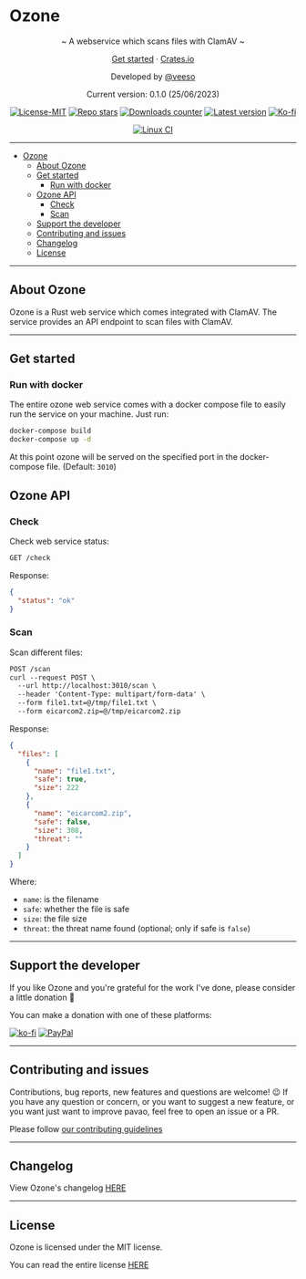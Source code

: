 # Ozone

<p align="center">~ A webservice which scans files with ClamAV ~</p>
<p align="center">
  <a href="#get-started-">Get started</a>
  ·
  <a href="https://crates.io/crates/ozone-ws" target="_blank">Crates.io</a>
</p>
<p align="center">Developed by <a href="https://veeso.dev/" target="_blank">@veeso</a></p>
<p align="center">Current version: 0.1.0 (25/06/2023)</p>

<p align="center">
  <a href="https://opensource.org/license/mit/"
    ><img
      src="https://img.shields.io/badge/License-MIT-teal.svg"
      alt="License-MIT"
  /></a>
  <a href="https://github.com/veeso-dev/ozone/stargazers"
    ><img
      src="https://img.shields.io/github/stars/veeso-dev/ozone.svg"
      alt="Repo stars"
  /></a>
  <a href="https://crates.io/crates/ozone-ws"
    ><img
      src="https://img.shields.io/crates/d/ozone-ws.svg"
      alt="Downloads counter"
  /></a>
  <a href="https://crates.io/crates/ozone-ws"
    ><img
      src="https://img.shields.io/crates/v/ozone-ws.svg"
      alt="Latest version"
  /></a>
  <a href="https://ko-fi.com/veeso">
    <img
      src="https://img.shields.io/badge/donate-ko--fi-red"
      alt="Ko-fi"
  /></a>
</p>
<p align="center">
  <a href="https://github.com/veeso-dev/ozone/actions"
    ><img
      src="https://github.com/veeso-dev/ozone/workflows/build-test/badge.svg"
      alt="Linux CI"
  /></a>
</p>

---

- [Ozone](#ozone)
  - [About Ozone](#about-ozone)
  - [Get started](#get-started)
    - [Run with docker](#run-with-docker)
  - [Ozone API](#ozone-api)
    - [Check](#check)
    - [Scan](#scan)
  - [Support the developer](#support-the-developer)
  - [Contributing and issues](#contributing-and-issues)
  - [Changelog](#changelog)
  - [License](#license)

---

## About Ozone

Ozone is a Rust web service which comes integrated with ClamAV. The service provides an API endpoint to scan files with ClamAV.

---

## Get started

### Run with docker

The entire ozone web service comes with a docker compose file to easily run the service on your machine.
Just run:

```sh
docker-compose build
docker-compose up -d
```

At this point ozone will be served on the specified port in the docker-compose file. (Default: `3010`)

## Ozone API

### Check

Check web service status:

```txt
GET /check
```

Response:

```json
{
  "status": "ok"
}
```

### Scan

Scan different files:

```txt
POST /scan
curl --request POST \
  --url http://localhost:3010/scan \
  --header 'Content-Type: multipart/form-data' \
  --form file1.txt=@/tmp/file1.txt \
  --form eicarcom2.zip=@/tmp/eicarcom2.zip
```

Response:

```json
{
  "files": [
    {
      "name": "file1.txt",
      "safe": true,
      "size": 222
    },
    {
      "name": "eicarcom2.zip",
      "safe": false,
      "size": 308,
      "threat": ""
    }
  ]
}
```

Where:

- `name`: is the filename
- `safe`: whether the file is safe
- `size`: the file size
- `threat`: the threat name found (optional; only if safe is `false`)

---

## Support the developer

If you like Ozone and you're grateful for the work I've done, please consider a little donation 🥳

You can make a donation with one of these platforms:

[![ko-fi](https://img.shields.io/badge/Ko--fi-F16061?style=for-the-badge&logo=ko-fi&logoColor=white)](https://ko-fi.com/veeso)
[![PayPal](https://img.shields.io/badge/PayPal-00457C?style=for-the-badge&logo=paypal&logoColor=white)](https://www.paypal.me/chrisintin)

---

## Contributing and issues

Contributions, bug reports, new features and questions are welcome! 😉
If you have any question or concern, or you want to suggest a new feature, or you want just want to improve pavao, feel free to open an issue or a PR.

Please follow [our contributing guidelines](CONTRIBUTING.md)

---

## Changelog

View Ozone's changelog [HERE](CHANGELOG.md)

---

## License

Ozone is licensed under the MIT license.

You can read the entire license [HERE](LICENSE)
